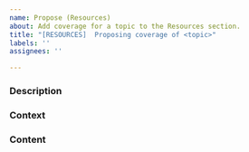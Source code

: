 ```yaml
---
name: Propose (Resources)
about: Add coverage for a topic to the Resources section.
title: "[RESOURCES]  Proposing coverage of <topic>"
labels: ''
assignees: ''

---
```


### Description <!--- What topic will you be covering? -->

### Context <!---  Does your background or skill-set play a role? What might others be missing? -->

### Content <!--- Add snippets, links, blurbs, etc. Teach the topic however you see fit! -->
